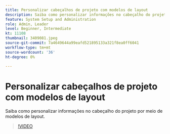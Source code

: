 ```yaml
---
title: Personalizar cabeçalhos de projeto com modelos de layout
description: Saiba como personalizar informações no cabeçalho do projeto por meio de modelos de layout.
feature: System Setup and Administration
role: Admin, Leader
level: Beginner, Intermediate
kt: 11108
thumbnail: 3409081.jpeg
source-git-commit: 7a4649644a99eafd521895133a321f8ea0ff6041
workflow-type: tm+mt
source-wordcount: '36'
ht-degree: 0%

---
```



# Personalizar cabeçalhos de projeto com modelos de layout

Saiba como personalizar informações no cabeçalho do projeto por meio de modelos de layout.

>[!VIDEO](https://video.tv.adobe.com/v/3409081/?quality=12&learn=on)
